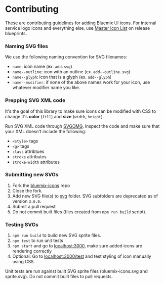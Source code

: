 # Contributing

These are contributing guidelines for adding Bluemix UI icons.
For internal service logo icons and everything else, use [Master Icon List](https://releaseblueprints.ibm.com/display/CLOUDOE/Master+Icon+List) on release blueprints.

### Naming SVG files

We use the following naming convention for SVG filenames:

* `name`: icon name (ex. `add.svg`)
* `name--outline`: icon with an outline (ex. `add--outline.svg`)
* `name--glyph`: icon that is a glyph (ex. `add--glyph`)
* `name--modifier`: if none of the above names work for your icon, use whatever modifier name you like.



### Prepping SVG XML code

It's the goal of this library to make sure icons can be modified with CSS to change it's __color__ (`fill`) and __size__ (`width`, `height`).  

Run SVG XML code through [SVGOMG](https://jakearchibald.github.io/svgomg/).
Inspect the code and make sure that your XML doesn't include the following:

- `<style>` tags
- `<g>` tags
- `class` attribtues
- `stroke` attributes
- `stroke-width` attributes

### Submitting new SVGs

1. Fork the [bluemix-icons](https://github.ibm.com/Bluemix/bluemix-icons) repo
2. Close the fork.
3. Add new SVG file(s) to [svg](https://github.ibm.com/Bluemix/bluemix-icons/tree/master/svg) folder. SVG subfolders are deprecated as of version `3.0.0`.
4. Submit a pull request
5. Do not commit built files (files created from `npm run build` script).

### Testing SVGs

1. `npm run build` to build new SVG sprite files.
2. `npm test` to run unit tests
3. `npm start` and go to [localhost:3000](http://localhost:3000/), make sure added icons are rendering correctly
4. Optional: Go to [localhost:3000/test](http://localhost:3000/test) and test styling of icon manually using CSS.

Unit tests are run against built SVG sprite files (bluemix-icons.svg and sprite.svg). 
Do not commit built files to pull requests.


